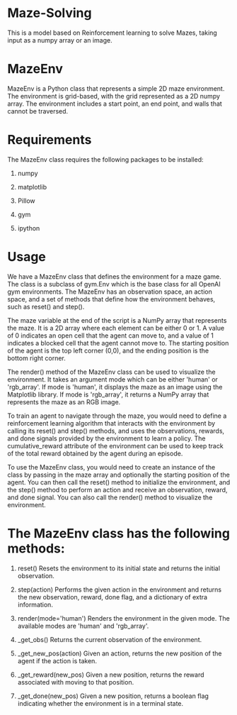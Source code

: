 # Maze-Solving
This is a model based on Reinforcement learning to solve Mazes, taking input as a numpy array or an image.



# MazeEnv
MazeEnv is a Python class that represents a simple 2D maze environment. The environment is grid-based, with the grid represented as a 2D numpy array. The environment includes a start point, an end point, and walls that cannot be traversed.



# Requirements
The MazeEnv class requires the following packages to be installed:

1. numpy

2. matplotlib

3. Pillow

4. gym

5. ipython




# Usage
We have a MazeEnv class that defines the environment for a maze game. The class is a subclass of gym.Env which is the base class for all OpenAI gym environments. The MazeEnv has an observation space, an action space, and a set of methods that define how the environment behaves, such as reset() and step().

The maze variable at the end of the script is a NumPy array that represents the maze. It is a 2D array where each element can be either 0 or 1. A value of 0 indicates an open cell that the agent can move to, and a value of 1 indicates a blocked cell that the agent cannot move to. The starting position of the agent is the top left corner (0,0), and the ending position is the bottom right corner.

The render() method of the MazeEnv class can be used to visualize the environment. It takes an argument mode which can be either 'human' or 'rgb_array'. If mode is 'human', it displays the maze as an image using the Matplotlib library. If mode is 'rgb_array', it returns a NumPy array that represents the maze as an RGB image.

To train an agent to navigate through the maze, you would need to define a reinforcement learning algorithm that interacts with the environment by calling its reset() and step() methods, and uses the observations, rewards, and done signals provided by the environment to learn a policy. The cumulative_reward attribute of the environment can be used to keep track of the total reward obtained by the agent during an episode.

To use the MazeEnv class, you would need to create an instance of the class by passing in the maze array and optionally the starting position of the agent. You can then call the reset() method to initialize the environment, and the step() method to perform an action and receive an observation, reward, and done signal. You can also call the render() method to visualize the environment.




# The MazeEnv class has the following methods:

1. reset()
Resets the environment to its initial state and returns the initial observation.

2. step(action)
Performs the given action in the environment and returns the new observation, reward, done flag, and a dictionary of extra information.

3. render(mode='human')
Renders the environment in the given mode. The available modes are 'human' and 'rgb_array'.

4. _get_obs()
Returns the current observation of the environment.

5. _get_new_pos(action)
Given an action, returns the new position of the agent if the action is taken.

6. _get_reward(new_pos)
Given a new position, returns the reward associated with moving to that position.

7. _get_done(new_pos)
Given a new position, returns a boolean flag indicating whether the environment is in a terminal state.
